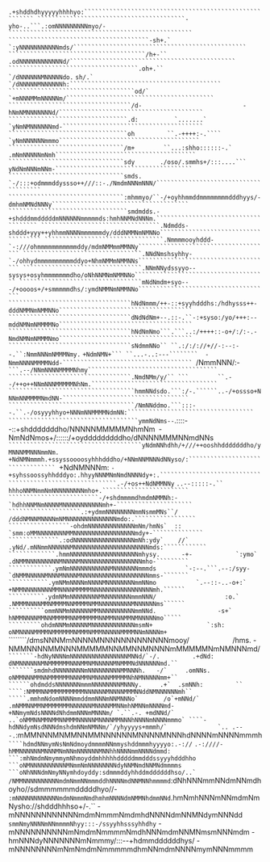 ````````````````````````````````````````````````````````````````````````````````````````````````````````````````````````
````````````````````````````````````````````````````````````````````````````````````````````````````````````````````````
```````````````````````````````````````````.+shddhdhyyyyyhhhhyo:````````````````````````````````````````````````````````
`````````````````````````````````````````-yho-..```.:omNNNNNNNNNmyo/-```````````````````````````````````````````````````
```````````````````````````````````````-sh+.`         `:yNNNNNNNNNNNmds/````````````````````````````````````````````````
``````````````````````````````````````/h+-``             .odNNNNNNNNNNNNd/``````````````````````````````````````````````
````````````````````````````````````.oh+.``                `/dNNNNNNMNNNNNdo.```````````````````````````````````````````
````````````````````````````````````sh/.`                    `/dNNNNNMNNNNNNh:``````````````````````````````````````````
```````````````````````````````````od/`                        `+mNNNMMmNNNNNm/`````````````````````````````````````````
``````````````````````````````````/d-                            -hNmNMNNNNNNNd/````````````````````````````````````````
`````````````````````````````````.d:          `.......`           `yNmNMNNNNNNmd-```````````````````````````````````````
`````````````````````````````````oh         ``.-++++:-.````        `yNmNNNNNNmmmo```````````````````````````````````````
````````````````````````````````/m+        ``...:shho::::::-.`      .mNmNNNNNmNmh```````````````````````````````````````
````````````````````````````````sdy       ./oso/.smmhs+/:::....```   yNdNmNNNmNNm-``````````````````````````````````````
````````````````````````````````smds.    `-/:::+odmmmddyssso++///::-./NmdmNNNmNNN/``````````````````````````````````````
````````````````````````````````:mhmmyo/``-/+oyhhmmddmmmmmmmmdddhyys/-dmhmNMNdNNNy``````````````````````````````````````
`````````````````````````````````smdmdds.-+shdddmmdddddmNNNNNNmmmmmds:hmhNNMNdNNNm.`````````````````````````````````````
`````````````````````````````````.Ndmdds-shddd+yyy++yhhmmNNNNmmmmmmdy/dddNMMNmNMNNo`````````````````````````````````````
`````````````````````````````````.Nmmmmooyhddd-`-:///ohmmmmmmmmmmmddy/mdmNMMmmMMNNy`````````````````````````````````````
`````````````````````````````````.NNdNmshsyhhy-`-/ohhydmmmmmmmmmmddyo+NhmNMMmNMMNNs`````````````````````````````````````
`````````````````````````````````.NNmNNydssyyo--sysys+osyhmmmmmmmdho/oNhNNMNmNMMNNo`````````````````````````````````````
``````````````````````````````````mNdNmdm+syo---/+oooos+/+smmmmmdhs/:ymdNMMNmNMMNNo`````````````````````````````````````
``````````````````````````````````hNdNmmm/++-::+syyhdddhs:/hdhysss++-dddNMMNmNMMNNo`````````````````````````````````````
``````````````````````````````````dNdNdNm+--.::-.``-:+syso:/yo/+++:--mddNMNmNMMMMNo`````````````````````````````````````
``````````````````````````````````hNdNmNmo```.```..:/++++::-o+/:/:-.-NmdNMNmNMMMNmo`````````````````````````````````````
``````````````````````````````````sNdmmNNo`` ``.:/:/://+//-:--:--.``:NmmNNNmNMMMNmy.````````````````````````````````````
``````````````````````````````````+NdmNMN+``` ``...-..:---````````  -NmmNNNNMMMMNdd-````````````````````````````````````
``````````````````````````````````/NmmNNN/:-`                 ```.--/NNmNNNNMMMMNhmy````````````````````````````````````
``````````````````````````````````.NmdNMm/y/`` ```        ``.--/++o++NNmNNNMMMMMNhNm.```````````````````````````````````
```````````````````````````````````hmmNNdsdo.```:/-.``````..-/+ossso+NNNmNNMMMMNmdNN-```````````````````````````````````
```````````````````````````````````/NmNNddmo.```:::--.``.-/osyyyhhyo+NNNmNNMMMMNdmNN:```````````````````````````````````
````````````````````````````````````ymmNdNms--`.::::--::+shdddddddho/NNNNNMMMMMNhmNm````````````````````````````````````
````````````````````````````````````-NmNdNmos+/::::::/+oydddddddddho/dNNNNMMMNNmdNNs````````````````````````````````````
`````````````````````````````````````yNdmNNhdhh/+///++ooshhdddddddho/yMNNNMMNNNmmNm.````````````````````````````````````
`````````````````````````````````````+NdNMNmmmh.+ssyssoooosyhhhdddho/+NNmNNMNNNdNNyso/:`````````````````````````````````
`````````````````````````````````````+NdNMNNNm: `-+syhssoossyhhdddyo:.hhyyNNNMNmNmdNNNNdy+:.````````````````````````````
``````````````````````````````.-/+os++NdNMMNNy`    ````..--:::::-.``  hhhoNNMNmmNmNNNNNNNNNmho+.````````````````````````
`````````````````````````-/+shdmmmmdhmdmNMMNh:-                      `hdhhNNMNmNNNNMNNNNNNNNNNNmh+-`````````````````````
````````````````````.:+ydmmNNNNNNNNmmNsmmMNs``/                     /dddNMNNMNNNNmNMNNNNNNNNNNNNNNmdo:.`````````````````
`````````````````-ohdmNNNNNNNNNNNNNmNm/hmNs`  ::                  `smm:oMMNNNNNNNNMMNNNNNNNNNNNNNNNNNmdy+-``````````````
``````````````.:odNNNNNNNNNNNNNNNNNmNh:ydy`    //`               .yNd/.mNNmmNNNNNNMNNNNNNNNNNNNNNNNNNNNNmds:````````````
`````````````.hmmNNNNNNNNNNNNNNNNNNNmhysy.      -+-            `:ymo` .dNMMNNNNNNNNNMNNNNMNNNNNNNNNNNNNNNNNmho-`````````
````````````.ymNmNNNNNNNNNNNMNNNNNNNmmmds        `-:--.```.--:/syy-   `dNMMNNNNNMNNNMNNNNMNNNNNNNNNNNNNNNNNNNmms-```````
```````````.ymNMmNNNNmNNNNMNNNNNNNNmmNNmo           `.--::-..-o+:`     +NMMNNNNNNNNMMNNNNMMMMMNNNNNNNNNNNNNNNNNmh.``````
``````````.ydmNMmNNNNNNNNMNNNNNNNNmmmNNN/                   :o.`       .NMMMNNNNMMNMMMMNNMMMMNMMNNNNNNNNNMNNNNNNms``````
``````````ommNNMmNNNNNNMMNNNNNNNNNNmmNNd.                 -s+`          hNMMNNNNMMNNMMMMMNNMMMMMMNNMMNNNMMNMNNNNNmo`````
`````````ohdmNNMmNNNNNMNNNNNNNNNNNNmsmN+               `:sh:            oNMNNNNMMMMNMMMMMMNMMMNMMMNNNNNMMMMNNmNNNNm+````
````````/dmsNNNMmNNNNMNNNNNNNNNNNNNmooy/`            `/hms.             -NMMNNNNMMNNNMMMMMNNMMNNMNNNNmMMMMMNmNMNNNmd/```
```````-hdNyNNNNmNNNNNNNNNNNNNNNNMNNd/`-/.         .+dNd:                dNMNNNNNNMNMMMMMMNNNMMNMNNNNNMNMMMNdNNNNNNmd.``
```````smdmhdNNNNNNNNmNNNNNNNNNMMNNNh.   -/`     .omNNs.                 oNMMNNNMMNNMMMMMMNNNMMNMNNNNMMMMMNhNMNNNNNmm+``
``````ohdmddsNNNNNNNmmmNNNNNNNNMNNNy.     .+`  .smNNh:         ``    ````:NMMMNNMMMMMMMMMMNNNNNNMNNNNMMMNNddNMNNNNNNmh``
`````.mmhmNdomNNNNmmddmmNNNmNNMNNNo`       /o`+mNNd/`          ```      `.mNMMNNMMNMMMMMMMNNNNNNMNNNNMMNNmhNMNNmNNNNmd-`
`````+NNmymNdsNNNNdNhdmmNNNmMNNNm/ `.``.-. +mdNNd/`          `````   ``..`oNMMNNMMNMMNNMMMNNNNNMNNNNMMNNNhNNNNmNNNNmmmo`
````-hdNNdymNsdNNNdmshdmNNmNMNNm/`/yhyyyys+mmmh/`              `.. .---.``:mMMNNNMNMMNNMMNNNNNNMNNNNMNNNhdNNNNmNNNNmmmh`
````hdmdNNmymNsNmNdmoydmmmmNNmmyshddmmmhyyyyo:.-://`            `` .-:////-hMMNNNNNNMNNNMNmNNmNNNNNNMNNhhNNNNmmNNNNdmmd:
```:mhNmdmNmymmymNhmoyddmhhhhhdddddmmdddssyyyhdddhho                    ```oNMNNNNNNNNNNMNmmNmNNNNNNNNdyNNMNmdNNMNdmmmms
```oNhNNNdmNmyNNymhdoyddy:sdmmmddyhhddmddddddhso/..`                       /NMMNNNNNNNNNNmdmNmmNNmmmddhNNNNmdNNMNNhmmmmd
``:dNhNNNmmNNdmNNmdhoyho//sdmmmmmmdddddhyo//-`                             :mNNNNNNNNNNNNmdmNmmmNmdhmhmNNNNdmNMMNhdmmNNd
`.hmNmhNNNmNNmdmNmNysho://shdddhhhso+/-.``                                 -mNNNNNNNNNNNNmdmNmmmNmdmhdNNNNdmNNMNdymNNNdd
`smmNmyNNNNmNNmmmmNhyy:::-/ssyyhhsssyhhdhy`                                -mNNNNNNNNNNmNmdmNmmmmNmdhNNNmdmNNMNmsmNNNmdm
-hmNNNdyNNNNNNNmNmmmy/:::--+hdmmddddddhys/                                 -mNNNNNNNNmNmNmdmNmmmmmdhmNNmdmNNNNmymNNNmmmm
